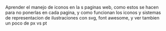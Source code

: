 Aprender el manejo de iconos en la s paginas web, como estos se hacen para no ponerlas en cada pagina, y como funcionan los iconos y sistemas de representacion de ilustraciones con svg, font awesome, y ver tambien un poco de px vs pt 
